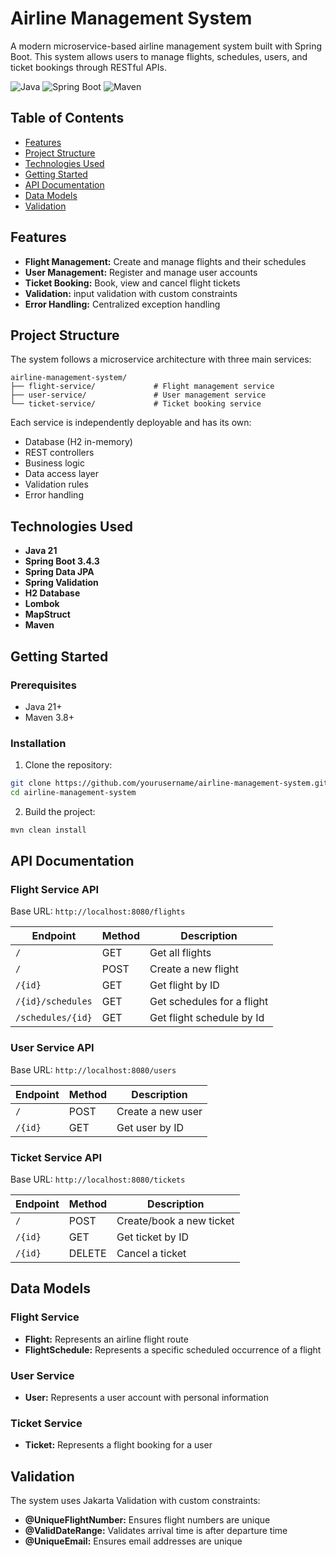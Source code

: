 # Airline Management System

A modern microservice-based airline management system built with Spring Boot. This system allows users to manage flights, schedules, users, and ticket bookings through RESTful APIs.

![Java](https://img.shields.io/badge/Java-21-orange)
![Spring Boot](https://img.shields.io/badge/Spring%20Boot-3.4.3-green)
![Maven](https://img.shields.io/badge/Maven-3.8.1-blue)

## Table of Contents

- [Features](#features)
- [Project Structure](#project-structure)
- [Technologies Used](#technologies-used)
- [Getting Started](#getting-started)
- [API Documentation](#api-documentation)
- [Data Models](#data-models)
- [Validation](#validation)


## Features

- **Flight Management:** Create and manage flights and their schedules
- **User Management:** Register and manage user accounts
- **Ticket Booking:** Book, view and cancel flight tickets
- **Validation:**  input validation with custom constraints
- **Error Handling:** Centralized exception handling

## Project Structure

The system follows a microservice architecture with three main services:

```
airline-management-system/
├── flight-service/             # Flight management service
├── user-service/               # User management service
└── ticket-service/             # Ticket booking service
```

Each service is independently deployable and has its own:
- Database (H2 in-memory)
- REST controllers
- Business logic
- Data access layer
- Validation rules
- Error handling

## Technologies Used

- **Java 21**
- **Spring Boot 3.4.3**
- **Spring Data JPA**
- **Spring Validation**
- **H2 Database**
- **Lombok**
- **MapStruct**
- **Maven**

## Getting Started

### Prerequisites

- Java 21+
- Maven 3.8+

### Installation

1. Clone the repository:

```bash
git clone https://github.com/yourusername/airline-management-system.git
cd airline-management-system
```

2. Build the project:

```bash
mvn clean install
```

## API Documentation

### Flight Service API

Base URL: `http://localhost:8080/flights`

| Endpoint | Method | Description |
|----------|--------|-------------|
| `/` | GET | Get all flights |
| `/` | POST | Create a new flight |
| `/{id}` | GET | Get flight by ID |
| `/{id}/schedules` | GET | Get schedules for a flight |
| `/schedules/{id}` | GET | Get flight schedule by Id |


### User Service API

Base URL: `http://localhost:8080/users`

| Endpoint | Method | Description |
|----------|--------|-------------|
| `/` | POST | Create a new user |
| `/{id}` | GET | Get user by ID |

### Ticket Service API

Base URL: `http://localhost:8080/tickets`

| Endpoint | Method | Description |
|----------|--------|-------------|
| `/` | POST | Create/book a new ticket |
| `/{id}` | GET | Get ticket by ID |
| `/{id}` | DELETE | Cancel a ticket |


## Data Models

### Flight Service

- **Flight:** Represents an airline flight route
- **FlightSchedule:** Represents a specific scheduled occurrence of a flight

### User Service

- **User:** Represents a user account with personal information

### Ticket Service

- **Ticket:** Represents a flight booking for a user

## Validation

The system uses Jakarta Validation with custom constraints:

- **@UniqueFlightNumber:** Ensures flight numbers are unique
- **@ValidDateRange:** Validates arrival time is after departure time
- **@UniqueEmail:** Ensures email addresses are unique
